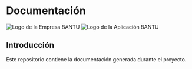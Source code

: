 # Documentación

![Logo de la Empresa BANTU](http://90.163.132.130:8090/bantu/logo_redondo.png)
![Logo de la Aplicación BANTU](http://90.163.132.130:8090/bantu/Logo_Bantu.png)

## Introducción
Este repositorio contiene la documentación generada durante el proyecto.

